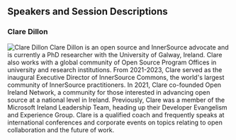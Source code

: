 ## Speakers and Session Descriptions

### Clare Dillon

![Clare Dillon](https://chaoss.github.io/website/CHAOSScon/2024EU/images/ClareDillon.jpg)
Clare Dillon is an open source and InnerSource advocate and is currently a PhD researcher with the University of Galway, Ireland. Clare also works with a global community of Open Source Program Offices in university and research institutions. From 2021-2023, Clare served as the inaugural Executive Director of InnerSource Commons, the world's largest community of InnerSource practitioners. In 2021, Clare co-founded Open Ireland Network, a community for those interested in advancing open source at a national level in Ireland. Previously, Clare was a member of the Microsoft Ireland Leadership Team, heading up their Developer Evangelism and Experience Group. Clare is a qualified coach and frequently speaks at international conferences and corporate events on topics relating to open collaboration and the future of work.
